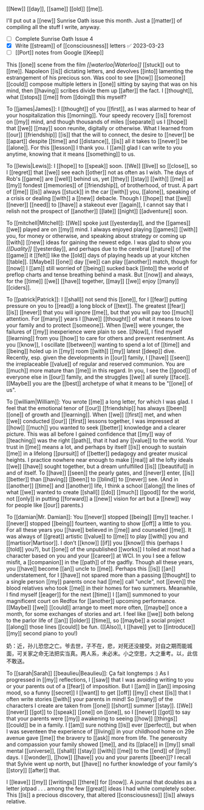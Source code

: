 [[New]] [[day]], [[same]] [[old]] [[me]].

I'll put out a [[new]] Sunrise Oath issue this month. Just a [[matter]] of compiling all the stuff I write, anyway.

- [ ] Complete Sunrise Oath Issue 4
- [x] Write [[stream]] of [[consciousness]] letters ✅ 2023-03-23
- [ ] [[Port]] notes from Google [[Keep]]

This [[one]] scene from the film *[[waterloo|Waterloo]]* [[stuck]] out to [[me]]. Napoleon [[is]] dictating letters, and devolves [[into]] lamenting the estrangement of his precious son. Was cool to see [[how]] [[someone]] [[could]] compose multiple letters in [[one]] sitting by saying that was on his mind, then [[having]] scribes divide them up [[after]] the fact. I [[thought]], what [[stops]] [[me]] from [[doing]] this myself?

To [[james|James]]: I [[thought]] of you [[first]], as I was alarmed to hear of your hospitalization this [[morning]]. Your speedy recovery [[is]] foremost on [[my]] mind, and though thousands of miles [[separate]] us I [[hope]] that [[we]] [[may]] soon reunite, digitally or otherwise. What I learned from [[our]] [[friendship]] [[is]] that the will to connect, the desire to [[never]] be [[apart]] despite [[time]] and [[distance]], [[is]] all it takes to [[never]] be [[alone]]. For this [[lesson]] I thank you. I [[am]] glad I can write to you anytime, knowing that it means [[something]] to us.

To [[lewis|Lewis]]: I [[hope]] to [[speak]] soon. [[We]] [[live]] so [[close]], so I [[regret]] that [[we]] see each [[other]] not as often as I wish. The days of Rob's [[game]] are [[well]] behind us, yet [[they]] [[stay]] [[with]] [[me]] as [[my]] fondest [[memories]] of [[friendship]], of brotherhood, of trust. A part of [[me]] [[is]] always [[stuck]] in the car [[with]] you, [[alone]], speaking of a crisis or dealing [[with]] a [[new]] debacle. Though I [[hope]] that [[we]] [[never]] [[need]] to [[have]] a stakeout ever [[again]], I cannot say that I relish not the prospect of [[another]] [[late]] [[night]] [[adventure]] soon.

To [[mitchell|Mitchell]]: [[We]] spoke just [[yesterday]], and the [[games]] [[we]] played are on [[my]] mind. I always enjoyed playing [[games]] [[with]] you, for money or otherwise, and speaking about strategy or coming up [[with]] [[new]] ideas for gaining the newest edge. I was glad to show you *[[Duality]]* [[yesterday]], and perhaps due to the cerebral [[nature]] of the [[game]] it [[felt]] like the [[old]] days of playing heads up at your kitchen [[table]]. [[Maybe]] [[one]] day [[we]] can play [[another]] match, though for [[now]] I [[am]] still worried of [[being]] sucked back [[into]] the world of preflop charts and tense breathing behind a mask. But [[now]] and always, for the [[time]] [[we]] [[have]] together, [[may]] [[we]] enjoy [[many]] [[ciders]].

To [[patrick|Patrick]]: I [[shall]] not send this [[one]], for I [[fear]] putting pressure on you to [[read]] a long block of [[text]]. The greatest [[fear]] [[is]] [[never]] that you will ignore [[me]], but that you will pay too [[much]] attention. For [[many]] years I [[have]] [[thought]] of what it means to love your family and to protect [[someone]]. When [[we]] were younger, the failures of [[my]] inexperience were plain to see. [[Now]], I find myself [[learning]] from you [[how]] to care for others and prevent resentment. As you [[know]], I oscillate [[between]] wanting to spend a lot of [[time]] and [[being]] holed up in [[my]] room [[with]] [[my]] latest [[deep]] dive. Recently, esp. given the developments in [[our]] family, I [[have]] [[seen]] the irreplaceable [[value]] of regular and reserved communion. You are [[much]] more mature than [[me]] in this regard. In you, I see the [[good]] of everyone else in [[our]] family, and the struggles [[we]] all surely [[face]]. [[Maybe]] you are the [[best]] archetype of what it means to be "[[one]] of us". 

To [[william|William]]: You wrote [[me]] a long letter, for which I was glad. I feel that the emotional tenor of [[our]] [[friendship]] has always [[been]] [[one]] of growth and [[learning]]. When [[we]] [[first]] met, and when [[we]] conducted [[our]] [[first]] lessons together, I was impressed at [[how]] [[much]] you wanted to seek [[better]] knowledge and a clearer picture. This was all before I gained confidence that [[my]] way of [[teaching]] was the right [[path]], that it had any [[value]] to the world. Your trust in [[me]] means a lot, and perhaps by itself [[is]] enough to sustain [[me]] in a lifelong [[pursuit]] of [[better]] pedagogy and greater musical heights. I practice nowhere near enough to make [[real]] all the lofty ideals [[we]] [[have]] sought together, but a dream unfulfilled [[is]] [[beautiful]] in and of itself. To [[have]] [[seen]] the pearly gates, and [[never]] enter, [[is]] [[better]] than [[having]] [[been]] to [[blind]] to [[never]] see. (And in [[another]] [[time]] and [[another]] life, I think a school [[along]] the lines of what [[we]] wanted to create [[shall]] [[do]] [[much]] [[good]] for the world, not [[only]] in putting [[forward]] a [[new]] vision for art but a [[new]] way for people like [[our]] parents.)

To [[damian|Mr. Damian]]: You [[never]] stopped [[being]] [[my]] teacher. I [[never]] stopped [[being]] fourteen, wanting to show [[off]] a little to you. For all these years you [[have]] believed in [[me]] and counseled [[me]]. It was always of [[great]] artistic [[value]] to [[me]] to play [[with]] you and [[martisor|Martisor]]. I don’t [[know]] [[if]] you [[know]] this (perhaps I [[told]] you?), but [[one]] of the unpublished [[works]] I toiled at most had a character based on you and your [[career]] at WCI. In you I see a fellow misfit, a [[companion]] in the [[path]] of the gadfly. Though all these years, you [[have]] become [[an]] uncle to [[me]]. Perhaps this [[is]] [[an]] understatement, for I [[have]] not spared more than a passing [[thought]] to a single person [[my]] parents once had [[me]] call "uncle", not [[even]] the blood relatives who took [[me]] in their homes for two summers. Meanwhile, I find myself [[eager]] for the next [[time]] I [[am]] summoned to your magnificent court on Redfox for [[another]] upcoming performance. [[Maybe]] [[we]] [[could]] arrange to meet more often, [[maybe]] once a month, for some exchanges of stories and art. I feel like [[we]] both belong to the parlor life of [[an]] [[older]] [[time]], so [[maybe]] a social project [[along]] those lines [[could]] be fun. ([[Also]], I [[have]] yet to [[introduce]] [[my]] second piano to you!)

奶：近，孙儿恐您之亡。爷去世，子不在，悲，对死还没接受。对自之期而能城面，可关家之命无法把实当真。两人系，未必末。小之空思，大之重考。以，此信不敢送。

To [[sarah|Sarah]] [[beaulieu|Beaulieu]]: Ça fait longtemps :) As I progressed in [[my]] reflections, I [[saw]] that I was avoiding writing to you or your parents out of a [[fear]] of imposition. But I [[am]] in [[an]] imposing mood, so a funny [[secret]] I [[want]] to get [[off]] [[my]] chest [[is]] that I often write stories [[with]] your parents in mind! So [[many]] of the characters I create are taken from [[one]] [[short]] summer [[stay]]. [[We]] [[never]] [[got]] to [[speak]] [[one]] on [[one]], so I [[never]] [[got]] to say that your parents were [[my]] awakening to seeing [[how]] [[things]] [[could]] be in a family. I [[am]] sure nothing [[is]] ever [[perfect]], but when I was seventeen the experience of [[living]] in your childhood home on 29e avenue gave [[me]] the bravery to [[ask]] more from life. The generosity and compassion your family showed [[me]], and its [[place]] in [[my]] small mental [[universe]], [[shall]] [[stay]] [[with]] [[me]] to the [[end]] of [[my]] days. I [[wonder]], [[how]] [[have]] you and your parents [[been]]? I recall that Sylvie went up north, but [[have]] no further knowledge of your family's [[story]] [[after]] that.

I [[leave]] [[my]] [[writings]] [[there]] for [[now]]. A journal that doubles as a letter jotpad . . . among the few [[great]] ideas I had while completely sober. This [[is]] a precious discovery, that altered [[consciousness]] [[is]] always relative.